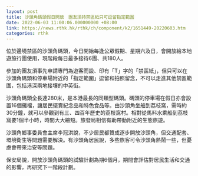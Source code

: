 ```yaml
---
layout: post
title: 沙頭角碼頭假日開放　團友須持禁區紙只可逗留指定範圍
date: 2022-06-03 11:00:06.000000000 +08:00
link: https://news.rthk.hk/rthk/ch/component/k2/1651449-20220603.htm
categories: rthk
---
```


位於邊境禁區的沙頭角碼頭，今日開始每逢公眾假期、星期六及日，會開放給本地遊旅行團使用，現階段每日最多接待6團、共180人。

參加的團友須事先申請專門為遊客而設、印有「T」字的「禁區紙」，但只可以在沙頭角碼頭和停車場附近的「指定範圍」逗留和拍照留念，不可以走進其他禁區範圍，包括港深兩地接壤的中英街。

沙頭角碼頭全長達280米，是本港最長的同類型碼頭。碼頭的停車場在假日亦會設置16個攤檔，讓居民擺賣紀念品和特色食品等。由沙頭角坐船到荔枝窩，需時約30分鐘，就可以參觀到有三、四百年歷史的荔枝窩村。相對從馬料水乘船到荔枝窩要1個半小時，時間大大縮短。旅發局相信有助帶動附近的生態旅遊。

沙頭角鄉事委員會主席李冠洪說，不少居民都贊成逐步開放沙頭角，但交通配套、環境衛生等問題需要解決。有沙頭角居民說，多些旅客可令沙頭角熱鬧一些，但憂慮會帶來治安等問題。

保安局說，開放沙頭角碼頭的試驗計劃為期6個月，期間會評估對居民生活和交通的影響，再研究下一階段計劃。
